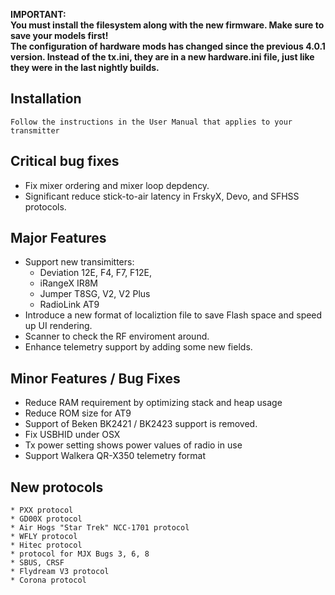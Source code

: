 **IMPORTANT:**\
**You must install the filesystem along with the new firmware.  Make sure to save your models first!**\
**The configuration of hardware mods has changed since the previous 4.0.1 version. Instead of the tx.ini, they are in a new hardware.ini file, just like they were in the last nightly builds.**


## Installation

    Follow the instructions in the User Manual that applies to your transmitter


## Critical bug fixes
  * Fix mixer ordering and mixer loop depdency.
  * Significant reduce stick-to-air latency in FrskyX, Devo, and SFHSS protocols.


## Major Features
  * Support new transimitters:
    - Deviation 12E, F4, F7, F12E,
    - iRangeX IR8M
    - Jumper T8SG, V2, V2 Plus
    - RadioLink AT9
  * Introduce a new format of localiztion file to save Flash space and speed up UI rendering.
  * Scanner to check the RF enviroment around.
  * Enhance telemetry support by adding some new fields.


## Minor Features / Bug Fixes
  * Reduce RAM requirement by optimizing stack and heap usage
  * Reduce ROM size for AT9
  * Support of Beken BK2421 / BK2423 support is removed.
  * Fix USBHID under OSX
  * Tx power setting shows power values of radio in use
  * Support Walkera QR-X350 telemetry format


## New protocols
    * PXX protocol
    * GD00X protocol
    * Air Hogs "Star Trek" NCC-1701 protocol
    * WFLY protocol
    * Hitec protocol
    * protocol for MJX Bugs 3, 6, 8
    * SBUS, CRSF
    * Flydream V3 protocol
    * Corona protocol
